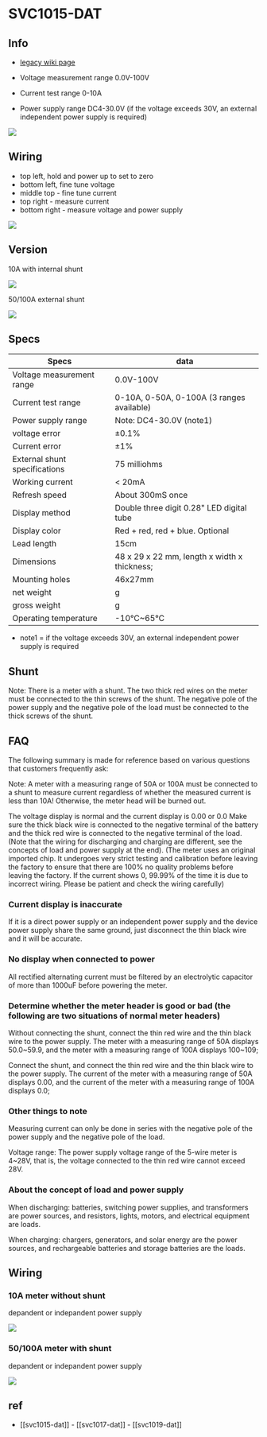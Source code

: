 # SVC1015-DAT

## Info

- [legacy wiki page](https://w.electrodragon.com/w/Voltmeter_Ammeter)

- Voltage measurement range 0.0V-100V
- Current test range 0-10A
- Power supply range DC4-30.0V (if the voltage exceeds 30V, an external independent power supply is required)

![](2023-10-20-17-34-13.png)

## Wiring 
- top left, hold and power up to set to zero
- bottom left, fine tune voltage 
- middle top - fine tune current 
- top right - measure current 
- bottom right - measure voltage and power supply 


![](2023-10-20-17-45-11.png)


## Version 

10A with internal shunt 

![](2023-10-20-17-50-17.png)

50/100A external shunt 

![](2023-10-20-17-50-59.png)

## Specs

| Specs                         | data                                         |
| ----------------------------- | -------------------------------------------- |
| Voltage measurement range     | 0.0V-100V                                    |
| Current test range            | 0-10A, 0-50A, 0-100A (3 ranges available)    |
| Power supply range            | Note: DC4-30.0V (note1)                      |
| voltage error                 | ±0.1%                                        |
| Current error                 | ±1%                                          |
| External shunt specifications | 75 milliohms                                 |
| Working current               | < 20mA                                       |
| Refresh speed                 | About 300mS once                             |
| Display method                | Double three digit 0.28" LED digital tube    |
| Display color                 | Red + red, red + blue. Optional              |
| Lead length                   | 15cm                                         |
| Dimensions                    | 48 x 29 x 22 mm, length x width x thickness; |
| Mounting holes                | 46x27mm                                      |
| net weight                    | g                                            |
| gross weight                  | g                                            |
| Operating temperature         | -10℃~65℃                                     |

- note1 = if the voltage exceeds 30V, an external independent power supply is required

## Shunt

Note: There is a meter with a shunt. The two thick red wires on the meter must be connected to the thin screws of the shunt. The negative pole of the power supply and the negative pole of the load must be connected to the thick screws of the shunt.

## FAQ

The following summary is made for reference based on various questions that customers frequently ask:

Note: A meter with a measuring range of 50A or 100A must be connected to a shunt to measure current regardless of whether the measured current is less than 10A! Otherwise, the meter head will be burned out.

The voltage display is normal and the current display is 0.00 or 0.0
Make sure the thick black wire is connected to the negative terminal of the battery and the thick red wire is connected to the negative terminal of the load. (Note that the wiring for discharging and charging are different, see the concepts of load and power supply at the end). (The meter uses an original imported chip. It undergoes very strict testing and calibration before leaving the factory to ensure that there are 100% no quality problems before leaving the factory. If the current shows 0, 99.99% of the time it is due to incorrect wiring. Please be patient and check the wiring carefully)

### Current display is inaccurate

If it is a direct power supply or an independent power supply and the device power supply share the same ground, just disconnect the thin black wire and it will be accurate.

### No display when connected to power

All rectified alternating current must be filtered by an electrolytic capacitor of more than 1000uF before powering the meter.

### Determine whether the meter header is good or bad (the following are two situations of normal meter headers)

Without connecting the shunt, connect the thin red wire and the thin black wire to the power supply. The meter with a measuring range of 50A displays 50.0~59.9, and the meter with a measuring range of 100A displays 100~109;

Connect the shunt, and connect the thin red wire and the thin black wire to the power supply. The current of the meter with a measuring range of 50A displays 0.00, and the current of the meter with a measuring range of 100A displays 0.0;

### Other things to note

Measuring current can only be done in series with the negative pole of the power supply and the negative pole of the load.

Voltage range: The power supply voltage range of the 5-wire meter is 4~28V, that is, the voltage connected to the thin red wire cannot exceed 28V.

### About the concept of load and power supply

When discharging: batteries, switching power supplies, and transformers are power sources, and resistors, lights, motors, and electrical equipment are loads.

When charging: chargers, generators, and solar energy are the power sources, and rechargeable batteries and storage batteries are the loads.


## Wiring 

### 10A meter without shunt 

depandent or indepandent power supply 

![](2023-10-20-17-46-30.png)

### 50/100A meter with shunt 

depandent or indepandent power supply 

![](2023-10-20-17-46-57.png)


## ref

- [[svc1015-dat]] - [[svc1017-dat]] - [[svc1019-dat]]
